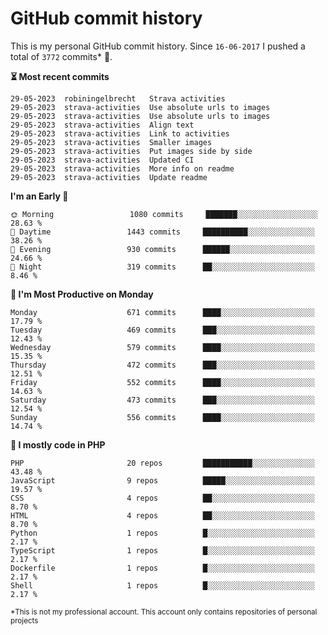 # GitHub commit history
This is my personal GitHub commit history. Since <!--START_SECTION:first-commit-date-->`16-06-2017`<!--END_SECTION:first-commit-date--> I pushed a total of <!--START_SECTION:total-commit-count-->`3772`<!--END_SECTION:total-commit-count--> commits* 🎉.

<!--START_SECTION:most-recent-commits-->
**⏳ Most recent commits**
                                        
```text
29-05-2023  robiningelbrecht   Strava activities
29-05-2023  strava-activities  Use absolute urls to images
29-05-2023  strava-activities  Use absolute urls to images
29-05-2023  strava-activities  Align text
29-05-2023  strava-activities  Link to activities
29-05-2023  strava-activities  Smaller images
29-05-2023  strava-activities  Put images side by side
29-05-2023  strava-activities  Updated CI
29-05-2023  strava-activities  More info on readme
29-05-2023  strava-activities  Update readme
```
<!--END_SECTION:most-recent-commits-->  

<!--START_SECTION:commits-per-day-time-->
**I&#039;m an Early 🐤**

```text
🌞 Morning                 1080 commits     ███████░░░░░░░░░░░░░░░░░░   28.63 %
🌆 Daytime                 1443 commits     ██████████░░░░░░░░░░░░░░░   38.26 %
🌃 Evening                 930 commits      ██████░░░░░░░░░░░░░░░░░░░   24.66 %
🌙 Night                   319 commits      ██░░░░░░░░░░░░░░░░░░░░░░░   8.46 %
```
<!--END_SECTION:commits-per-day-time-->  

<!--START_SECTION:commits-per-weekday-->
**📅 I&#039;m Most Productive on Monday**

```text
Monday                    671 commits      ████░░░░░░░░░░░░░░░░░░░░░   17.79 %
Tuesday                   469 commits      ███░░░░░░░░░░░░░░░░░░░░░░   12.43 %
Wednesday                 579 commits      ████░░░░░░░░░░░░░░░░░░░░░   15.35 %
Thursday                  472 commits      ███░░░░░░░░░░░░░░░░░░░░░░   12.51 %
Friday                    552 commits      ████░░░░░░░░░░░░░░░░░░░░░   14.63 %
Saturday                  473 commits      ███░░░░░░░░░░░░░░░░░░░░░░   12.54 %
Sunday                    556 commits      ████░░░░░░░░░░░░░░░░░░░░░   14.74 %
```
<!--END_SECTION:commits-per-weekday-->  

<!--START_SECTION:repos-per-language-->
**💬 I mostly code in PHP**

```text
PHP                       20 repos         ███████████░░░░░░░░░░░░░░   43.48 %
JavaScript                9 repos          █████░░░░░░░░░░░░░░░░░░░░   19.57 %
CSS                       4 repos          ██░░░░░░░░░░░░░░░░░░░░░░░   8.70 %
HTML                      4 repos          ██░░░░░░░░░░░░░░░░░░░░░░░   8.70 %
Python                    1 repos          █░░░░░░░░░░░░░░░░░░░░░░░░   2.17 %
TypeScript                1 repos          █░░░░░░░░░░░░░░░░░░░░░░░░   2.17 %
Dockerfile                1 repos          █░░░░░░░░░░░░░░░░░░░░░░░░   2.17 %
Shell                     1 repos          █░░░░░░░░░░░░░░░░░░░░░░░░   2.17 %
```
<!--END_SECTION:repos-per-language-->  

<sub>*This is not my professional account. This account only contains repositories of personal projects</sub>

